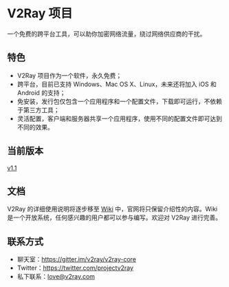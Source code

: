 # V2Ray 项目

一个免费的跨平台工具，可以助你加密网络流量，绕过网络供应商的干扰。

## 特色
* V2Ray 项目作为一个软件，永久免费；
* 跨平台，目前已支持 Windows、Mac OS X、Linux，未来还将加入 iOS 和 Android 的支持；
* 免安装，发行包仅包含一个应用程序和一个配置文件，下载即可运行，不依赖于第三方工具；
* 灵活配置，客户端和服务器共享一个应用程序，使用不同的配置文件即可达到不同的效果。

## 当前版本
[v1.1](#a=updates-zh-cn)

## 文档
V2Ray 的详细使用说明将逐步移至 [Wiki](https://github.com/v2ray/v2ray.github.io/wiki) 中，官网将只保留介绍性的内容。Wiki 是一个开放系统，任何感兴趣的用户都可以参与编写。欢迎对 V2Ray 进行完善。


## 联系方式
* 聊天室：<a href="https://gitter.im/v2ray/v2ray-core" target="_blank">https://gitter.im/v2ray/v2ray-core</a>
* Twitter：<a href="https://twitter.com/projectv2ray" target="_blank">https://twitter.com/projectv2ray</a>
* 私下联系：love@v2ray.com

